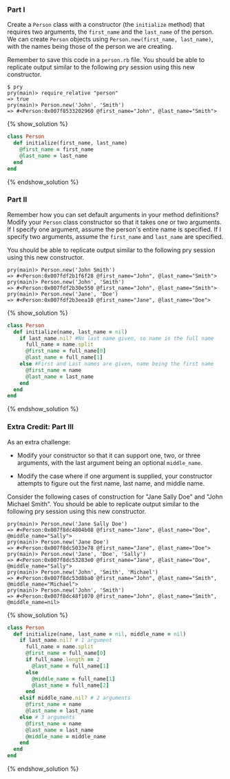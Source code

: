 ### Part I

Create a `Person` class with a constructor (the `initialize` method) that requires two arguments, the `first_name` and the `last_name` of the person. We can create `Person` objects using `Person.new(first_name, last_name)`, with the names being those of the person we are creating.

Remember to save this code in a `person.rb` file. You should be able to replicate output similar to the following pry session using this new constructor.

```no-highlight
$ pry
pry(main)> require_relative "person"
=> true
pry(main)> Person.new('John', 'Smith')
=> #<Person:0x007f8533202960 @first_name="John", @last_name="Smith">
```

{% show_solution %}
```ruby
class Person
  def initialize(first_name, last_name)
    @first_name = first_name
    @last_name = last_name
  end
end
```

{% endshow_solution %}

### Part II

Remember how you can set default arguments in your method definitions? Modify
your `Person` class constructor so that it takes one or two arguments. If I
specify one argument, assume the person's entire name is specified. If I specify
two arguments, assume the `first_name` and `last_name` are specified.

You should be able to replicate output similar to the following pry session using this new
constructor.

```no-highlight
pry(main)> Person.new('John Smith')
=> #<Person:0x007fdf2b1f6f28 @first_name="John", @last_name="Smith">
pry(main)> Person.new('John', 'Smith')
=> #<Person:0x007fdf2b30e550 @first_name="John", @last_name="Smith">
pry(main)> Person.new('Jane', 'Doe')
=> #<Person:0x007fdf2b3eea10 @first_name="Jane", @last_name="Doe">
```

{% show_solution %}
```ruby
class Person
  def initialize(name, last_name = nil)
    if last_name.nil? #No last name given, so name is the full name
      full_name = name.split
      @first_name = full_name[0]
      @last_name = full_name[1]
    else #First and Last names are given, name being the first name
      @first_name = name
      @last_name = last_name
    end
  end
end
```

{% endshow_solution %}

### Extra Credit: Part III

As an extra challenge:
- Modify your constructor so that it can support
one, two, or three arguments, with the last argument being an optional `middle_name`.

- Modify the case where if one argument is supplied,
your constructor attempts to figure out the first name, last name, and middle name.

Consider the following cases of construction for "Jane Sally Doe" and "John
Michael Smith". You should be able to replicate output similar to the following
pry session using this new constructor.

```no-highlight
pry(main)> Person.new('Jane Sally Doe')
=> #<Person:0x007f8dc4804b08 @first_name="Jane", @last_name="Doe", @middle_name="Sally">
pry(main)> Person.new('Jane Doe')
=> #<Person:0x007f8dc5033e78 @first_name="Jane", @last_name="Doe">
pry(main)> Person.new('Jane', 'Doe', 'Sally')
=> #<Person:0x007f8dc53283e0 @first_name="Jane", @last_name="Doe", @middle_name="Sally">
pry(main)> Person.new('John', 'Smith', 'Michael')
=> #<Person:0x007f8dc53d8ba0 @first_name="John", @last_name="Smith", @middle_name="Michael">
pry(main)> Person.new('John', 'Smith')
=> #<Person:0x007f8dc48f1070 @first_name="John", @last_name="Smith", @middle_name=nil>
```

{% show_solution %}
```ruby
class Person
  def initialize(name, last_name = nil, middle_name = nil)
    if last_name.nil? # 1 argument
      full_name = name.split
      @first_name = full_name[0]
      if full_name.length == 2
        @last_name = full_name[1]
      else
        @middle_name = full_name[1]
        @last_name = full_name[2]
      end
    elsif middle_name.nil? # 2 arguments
      @first_name = name
      @last_name = last_name
    else # 3 arguments
      @first_name = name
      @last_name = last_name
      @middle_name = middle_name
    end
  end
end
```

{% endshow_solution %}
